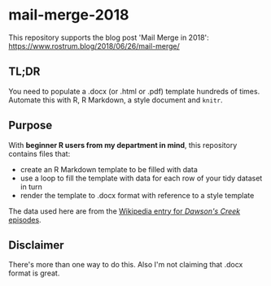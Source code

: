 # mail-merge-2018

This repository supports the blog post 'Mail Merge in 2018': https://www.rostrum.blog/2018/06/26/mail-merge/

## TL;DR

You need to populate a .docx (or .html or .pdf) template hundreds of times. Automate this with R, R Markdown, a style document and `knitr`.

## Purpose

With **beginner R users from my department in mind**, this repository contains files that:

* create an R Markdown template to be filled with data
* use a loop to fill the template with data for each row of your tidy dataset in turn
* render the template to .docx format with reference to a style template

The data used here are from the [Wikipedia entry for *Dawson's Creek* episodes](https://www.imdb.com/title/tt0118300/).

## Disclaimer

There's more than one way to do this. Also I'm not claiming that .docx format is great.
